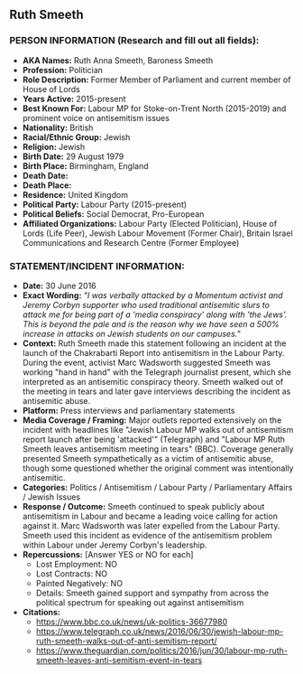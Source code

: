 ## Ruth Smeeth

### PERSON INFORMATION (Research and fill out all fields):
- **AKA Names:** Ruth Anna Smeeth, Baroness Smeeth
- **Profession:** Politician
- **Role Description:** Former Member of Parliament and current member of House of Lords
- **Years Active:** 2015-present
- **Best Known For:** Labour MP for Stoke-on-Trent North (2015-2019) and prominent voice on antisemitism issues
- **Nationality:** British
- **Racial/Ethnic Group:** Jewish
- **Religion:** Jewish
- **Birth Date:** 29 August 1979
- **Birth Place:** Birmingham, England
- **Death Date:** 
- **Death Place:** 
- **Residence:** United Kingdom
- **Political Party:** Labour Party (2015-present)
- **Political Beliefs:** Social Democrat, Pro-European
- **Affiliated Organizations:** Labour Party (Elected Politician), House of Lords (Life Peer), Jewish Labour Movement (Former Chair), Britain Israel Communications and Research Centre (Former Employee)

### STATEMENT/INCIDENT INFORMATION:
- **Date:** 30 June 2016
- **Exact Wording:** *"I was verbally attacked by a Momentum activist and Jeremy Corbyn supporter who used traditional antisemitic slurs to attack me for being part of a 'media conspiracy' along with 'the Jews'. This is beyond the pale and is the reason why we have seen a 500% increase in attacks on Jewish students on our campuses."*
- **Context:** Ruth Smeeth made this statement following an incident at the launch of the Chakrabarti Report into antisemitism in the Labour Party. During the event, activist Marc Wadsworth suggested Smeeth was working "hand in hand" with the Telegraph journalist present, which she interpreted as an antisemitic conspiracy theory. Smeeth walked out of the meeting in tears and later gave interviews describing the incident as antisemitic abuse.
- **Platform:** Press interviews and parliamentary statements
- **Media Coverage / Framing:** Major outlets reported extensively on the incident with headlines like "Jewish Labour MP walks out of antisemitism report launch after being 'attacked'" (Telegraph) and "Labour MP Ruth Smeeth leaves antisemitism meeting in tears" (BBC). Coverage generally presented Smeeth sympathetically as a victim of antisemitic abuse, though some questioned whether the original comment was intentionally antisemitic.
- **Categories:** Politics / Antisemitism / Labour Party / Parliamentary Affairs / Jewish Issues
- **Response / Outcome:** Smeeth continued to speak publicly about antisemitism in Labour and became a leading voice calling for action against it. Marc Wadsworth was later expelled from the Labour Party. Smeeth used this incident as evidence of the antisemitism problem within Labour under Jeremy Corbyn's leadership.
- **Repercussions:** [Answer YES or NO for each]
  - Lost Employment: NO
  - Lost Contracts: NO
  - Painted Negatively: NO
  - Details: Smeeth gained support and sympathy from across the political spectrum for speaking out against antisemitism
- **Citations:** 
  - https://www.bbc.co.uk/news/uk-politics-36677980
  - https://www.telegraph.co.uk/news/2016/06/30/jewish-labour-mp-ruth-smeeth-walks-out-of-anti-semitism-report/
  - https://www.theguardian.com/politics/2016/jun/30/labour-mp-ruth-smeeth-leaves-anti-semitism-event-in-tears